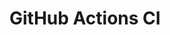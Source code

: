 # GitHub Actions CI
































































































































































































































































































































































































































































































































































































































































































